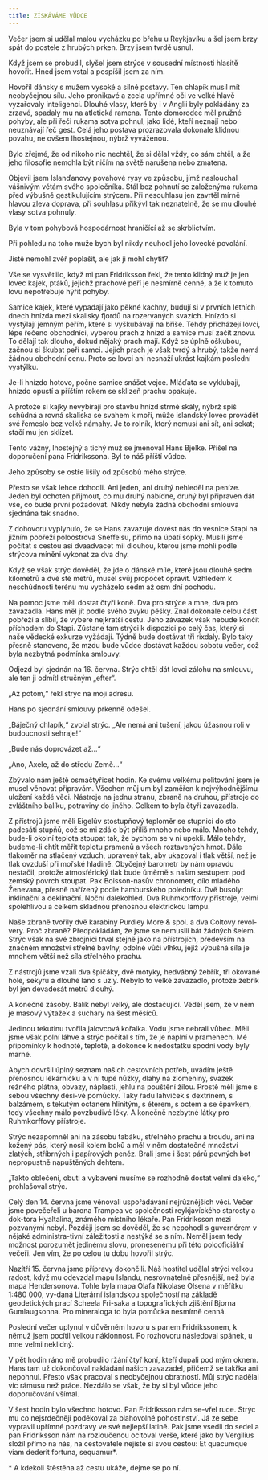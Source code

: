 ```yaml
---
title: ZÍSKÁVÁME VŮDCE
---
```


Večer jsem si udělal malou vycházku po břehu u Reykjavíku a šel jsem brzy spát do postele z hrubých prken. Brzy jsem tvrdě usnul.

Když jsem se probudil, slyšel jsem strýce v sousední místnosti hlasitě hovořit. Hned jsem vstal a pospíšil jsem za ním.

Hovořil dánsky s mužem vysoké a silné postavy. Ten chlapík musil mít neobyčejnou sílu. Jeho pronikavé a zcela upřímné oči ve velké hlavě vyzařovaly inteligenci. Dlouhé vlasy, které by i v Anglii byly pokládány za zrzavé, spadaly mu na atletická ramena. Tento domorodec měl pružné pohyby, ale při řeči rukama sotva pohnul, jako lidé, kteří neznají nebo neuznávají řeč gest. Celá jeho postava prozrazovala dokonale klidnou povahu, ne ovšem lhostejnou, nýbrž vyváženou.

Bylo zřejmé, že od nikoho nic nechtěl, že si dělal vždy, co sám chtěl, a že jeho filosofie nemohla být ničím na světě narušena nebo zmatena.

Objevil jsem Islanďanovy povahové rysy ve způsobu, jímž naslouchal vášnivým větám svého společníka. Stál bez pohnutí se založenýma rukama před výbušně gestikulujícím strýcem. Při nesouhlasu jen zavrtěl mírně hlavou zleva doprava, při souhlasu přikývl tak neznatelně, že se mu dlouhé vlasy sotva pohnuly.

Byla v tom pohybová hospodárnost hraničící až se skrblictvím.

Při pohledu na toho muže bych byl nikdy neuhodl jeho lovecké povolání.

Jistě nemohl zvěř poplašit, ale jak ji mohl chytit?

Vše se vysvětlilo, když mi pan Fridriksson řekl, že tento klidný muž je jen lovec kajek, ptáků, jejichž prachové peří je nesmírně cenné, a že k tomuto lovu nepotřebuje hýřit pohyby.

Samice kajek, které vypadají jako pěkné kachny, budují si v prvních letních dnech hnízda mezi skalisky fjordů na rozervaných svazích. Hnízdo si vystýlají jemným peřím, které si vyškubávají na břiše. Tehdy přicházejí lovci, lépe řečeno obchodníci, vyberou prach z hnízd a samice musí začít znovu. To dělají tak dlouho, dokud nějaký prach mají. Když se úplně oškubou, začnou si škubat peří samci. Jejich prach je však tvrdý a hrubý, takže nemá žádnou obchodní cenu. Proto se lovci ani nesnaží ukrást kajkám poslední vystýlku.

Je-li hnízdo hotovo, počne samice snášet vejce. Mláďata se vyklubají, hnízdo opustí a příštím rokem se sklizeň prachu opakuje.

A protože si kajky nevybírají pro stavbu hnízd strmé skály, nýbrž spíš schůdná a rovná skaliska se svahem k moři, může islandský lovec provádět své řemeslo bez velké námahy. Je to rolník, který nemusí ani sít, ani sekat; stačí mu jen sklízet.

Tento vážný, lhostejný a tichý muž se jmenoval Hans Bjelke. Přišel na doporučení pana Fridrikssona. Byl to náš příští vůdce.

Jeho způsoby se ostře lišily od způsobů mého strýce.

Přesto se však lehce dohodli. Ani jeden, ani druhý nehleděl na peníze. Jeden byl ochoten přijmout, co mu druhý nabídne, druhý byl připraven dát vše, co bude první požadovat. Nikdy nebyla žádná obchodní smlouva sjednána tak snadno.

Z dohovoru vyplynulo, že se Hans zavazuje dovést nás do vesnice Stapi na jižním pobřeží poloostrova Sneffelsu, přímo na úpatí sopky. Musili jsme počítat s cestou asi dvaadvacet mil dlouhou, kterou jsme mohli podle strýcova mínění vykonat za dva dny.

Když se však strýc dověděl, že jde o dánské míle, které jsou dlouhé sedm kilometrů a dvě stě metrů, musel svůj propočet opravit. Vzhledem k neschůdnosti terénu mu vycházelo sedm až osm dní pochodu.

Na pomoc jsme měli dostat čtyři koně. Dva pro strýce a mne, dva pro zavazadla. Hans měl jít podle svého zvyku pěšky. Znal dokonale celou část pobřeží a slíbil, že vybere nejkratší cestu. Jeho závazek však nebude končit příchodem do Stapi. Zůstane tam strýci k dispozici po celý čas, který si naše vědecké exkurze vyžádají. Týdně bude dostávat tři rixdaly. Bylo taky přesně stanoveno, že mzdu bude vůdce dostávat každou sobotu večer, což byla nezbytná podmínka smlouvy.

Odjezd byl sjednán na 16. června. Strýc chtěl dát lovci zálohu na smlouvu, ale ten ji odmítl stručným „efter“.

„Až potom,“ řekl strýc na moji adresu.

Hans po sjednání smlouvy prkenně odešel.

„Báječný chlapík,“ zvolal strýc. „Ale nemá ani tušení, jakou úžasnou roli v budoucnosti sehraje!“

„Bude nás doprovázet až…“

„Ano, Axele, až do středu Země…“

Zbývalo nám ještě osmačtyřicet hodin. Ke svému velkému politování jsem je musel věnovat přípravám. Všechen můj um byl zaměřen k nejvýhodnějšímu uložení každé věci. Nástroje na jednu stranu, zbraně na druhou, přístroje do zvláštního balíku, potraviny do jiného. Celkem to byla čtyři zavazadla.

Z přístrojů jsme měli Eigelův stostupňový teploměr se stupnicí do sto padesáti stupňů, což se mi zdálo být příliš mnoho nebo málo. Mnoho tehdy, bude-li okolní teplota stoupat tak, že bychom se v ní upekli. Málo tehdy, budeme-li chtít měřit teplotu pramenů a všech roztavených hmot. Dále tlakoměr na stlačený vzduch, upravený tak, aby ukazoval i tlak větší, než je tlak ovzduší při mořské hladině. Obyčejný barometr by nám opravdu nestačil, protože atmosférický tlak bude úměrně s naším sestupem pod zemský povrch stoupat. Pak Boisson-nasův chronometr, dílo mladého Ženevana, přesně nařízený podle hamburského poledníku. Dvě busoly: inklinační a deklinační. Noční dalekohled. Dva Ruhmkorffovy přístroje, velmi spolehlivou a celkem skladnou přenosnou elektrickou lampu.

Naše zbraně tvořily dvě karabiny Purdley More & spol. a dva Coltovy revol-very. Proč zbraně? Předpokládám, že jsme se nemusili bát žádných šelem. Strýc však na své zbrojnici trval stejně jako na přístrojích, především na značném množství střelné bavlny, odolné vůči vlhku, jejíž výbušná síla je mnohem větší než síla střelného prachu.

Z nástrojů jsme vzali dva špičáky, dvě motyky, hedvábný žebřík, tři okované hole, sekyru a dlouhé lano s uzly. Nebylo to velké zavazadlo, protože žebřík byl jen devadesát metrů dlouhý.

A konečně zásoby. Balík nebyl velký, ale dostačující. Věděl jsem, že v něm je masový výtažek a suchary na šest měsíců.

Jedinou tekutinu tvořila jalovcová kořalka. Vodu jsme nebrali vůbec. Měli jsme však polní láhve a strýc počítal s tím, že je naplní v pramenech. Mé připomínky k hodnotě, teplotě, a dokonce k nedostatku spodní vody byly marné.

Abych dovršil úplný seznam našich cestovních potřeb, uvádím ještě přenosnou lékárničku a v ní tupé nůžky, dlahy na zlomeniny, svazek režného plátna, obvazy, náplasti, jehlu na pouštění žílou. Prostě měli jsme s sebou všechny děsi-vé pomůcky. Taky řadu lahviček s dextrinem, s balzámem, s tekutým octanem hlinitým, s éterem, s octem a se čpavkem, tedy všechny málo povzbudivé léky. A konečně nezbytné látky pro Ruhmkorffovy přístroje.

Strýc nezapomněl ani na zásobu tabáku, střelného prachu a troudu, ani na kožený pás, který nosil kolem boků a měl v něm dostatečné množství zlatých, stříbrných i papírových peněz. Brali jsme i šest párů pevných bot nepropustně napuštěných dehtem.

„Takto oblečeni, obuti a vybaveni musíme se rozhodně dostat velmi daleko,“ prohlašoval strýc.

Celý den 14. června jsme věnovali uspořádávání nejrůznějších věcí. Večer jsme povečeřeli u barona Trampea ve společnosti reykjavíckého starosty a dok-tora Hyaltalina, známého místního lékaře. Pan Fridriksson mezi pozvanými nebyl. Později jsem se dověděl, že se nepohodl s guvernérem v nějaké administra-tivní záležitosti a nestýká se s ním. Neměl jsem tedy možnost porozumět jedinému slovu, pronesenému při této polooficiální večeři. Jen vím, že po celou tu dobu hovořil strýc.

Nazítří 15. června jsme přípravy dokončili. Náš hostitel udělal strýci velkou radost, když mu odevzdal mapu Islandu, nesrovnatelně přesnější, než byla mapa Hendersonova. Tohle byla mapa Olafa Nikolase Olsena v měřítku 1:480 000, vy-daná Literární islandskou společností na základě geodetických prací Scheela Fri-saka a topografických zjištění Bjorna Gumlaugsonna. Pro mineraloga to byla pomůcka nesmírně cenná.

Poslední večer uplynul v důvěrném hovoru s panem Fridrikssonem, k němuž jsem pocítil velkou náklonnost. Po rozhovoru následoval spánek, u mne velmi neklidný.

V pět hodin ráno mě probudilo ržání čtyř koní, kteří dupali pod mým oknem. Hans tam už dokončoval nakládání našich zavazadel, přičemž se takřka ani nepohnul. Přesto však pracoval s neobyčejnou obratností. Můj strýc nadělal víc rámusu než práce. Nezdálo se však, že by si byl vůdce jeho doporučování všímal.

V šest hodin bylo všechno hotovo. Pan Fridriksson nám se-vřel ruce. Strýc mu co nejsrdečněji poděkoval za blahovolné pohostinství. Já ze sebe vypravil upřímné pozdravy ve své nejlepší latině. Pak jsme vsedli do sedel a pan Fridriksson nám na rozloučenou ocitoval verše, které jako by Vergilius složil přímo na nás, na cestovatele nejisté si svou cestou: Et quacumque viam dederit fortuna, sequamur\*.

\* A kdekoli štěstěna až cestu ukáže, dejme se po ní.
